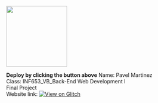[<img src="https://cdn.gomix.com/2bdfb3f8-05ef-4035-a06e-2043962a3a13%2Fremix-button.svg" width="163px" />](https://glitch.com/edit/#!/import/github/pavomartinez5/martinez_final)

**Deploy by clicking the button above**
Name: Pavel Martinez <br>
Class: INF653_VB_Back-End Web Development I <br>
Final Project <br>
Website link:
[![View on Glitch](https://cdn.glitch.global/6c2cfc26-ff43-4c1b-8526-113c1f144c38%2Fremix-button.svg?v=1617028269401)](https://foul-breezy-jar.glitch.me)



